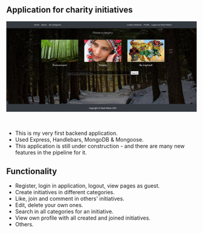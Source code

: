 ## Application for charity initiatives

![Preview](./static/img/App_thumbnail.jpg)

<br/>

 - This is my very first backend application.
 - Used Express, Handlebars, MongoDB & Mongoose. 
 - This application is still under construction - and there are many new features in the pipeline for it.
 
## Functionality
- Register, login in application, logout, view pages as guest.
- Create initiatives in different categories.
- Like, join and comment in others' initiatives.
- Edit, delete your own ones.
- Search in all categories for an initiative.
- View own profile with all created and joined initiatives.
- Others.
